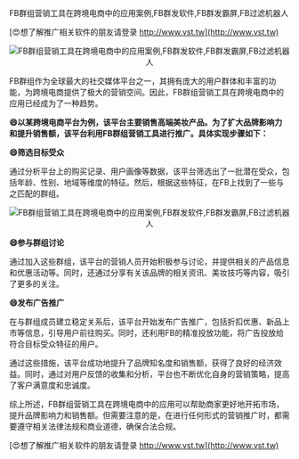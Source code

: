 FB群组营销工具在跨境电商中的应用案例,FB群发软件,FB群发霸屏,FB过滤机器人

[😍想了解推广相关软件的朋友请登录 http://www.vst.tw](http://www.vst.tw)

 <center><img src="https://vst.tw/MP4/tuiguang/png/8.png" alt="FB群组营销工具在跨境电商中的应用案例,FB群发软件,FB群发霸屏,FB过滤机器人"></center>

FB群组作为全球最大的社交媒体平台之一，其拥有庞大的用户群体和丰富的功能，为跨境电商提供了极大的营销空间。因此，FB群组营销工具在跨境电商中的应用已经成为了一种趋势。

**😄以某跨境电商平台为例，该平台主要销售高端美妆产品。为了扩大品牌影响力和提升销售额，该平台利用FB群组营销工具进行推广。具体实现步骤如下：**

**😄筛选目标受众**

通过分析平台上的购买记录、用户画像等数据，该平台筛选出了一批潜在受众，包括年龄、性别、地域等维度的特征。然后，根据这些特征，在FB上找到了一些与之匹配的群组。

 <center><img src="https://vst.tw/MP4/tuiguang/png/5.png" alt="FB群组营销工具在跨境电商中的应用案例,FB群发软件,FB群发霸屏,FB过滤机器人"></center>

**😄参与群组讨论**

通过加入这些群组，该平台的营销人员开始积极参与讨论，并提供相关的产品信息和优惠活动等。同时，还通过分享有关该品牌的相关资讯、美妆技巧等内容，吸引了更多的关注。

**😄发布广告推广**

在与群组成员建立稳定关系后，该平台开始发布广告推广，包括折扣优惠、新品上市等信息，引导用户前往购买。同时，还利用FB的精准投放功能，将广告投放给符合目标受众特征的用户。

通过这些措施，该平台成功地提升了品牌知名度和销售额，获得了良好的经济效益。同时，通过对用户反馈的收集和分析，平台也不断优化自身的营销策略，提高了客户满意度和忠诚度。

综上所述，FB群组营销工具在跨境电商中的应用可以帮助商家更好地开拓市场，提升品牌影响力和销售额。但需要注意的是，在进行任何形式的营销推广时，都需要遵守相关法律法规和商业道德，确保合法合规。

[😍想了解推广相关软件的朋友请登录 http://www.vst.tw](http://www.vst.tw)




